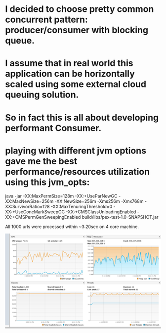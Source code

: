 # I decided to choose pretty common concurrent pattern: producer/consumer with blocking queue.
# I assume that in real world this application can be horizontally scaled using some external cloud queuing solution.
# So in fact this is all about developing performant Consumer.

# playing with different jvm options gave me the best performance/resources utilization using this jvm_opts:
java -jar -XX:MaxPermSize=128m -XX:+UseParNewGC -XX:MaxNewSize=256m -XX:NewSize=256m -Xms256m -Xmx768m 
-XX:SurvivorRatio=128 -XX:MaxTenuringThreshold=0 -XX:+UseConcMarkSweepGC -XX:+CMSClassUnloadingEnabled 
-XX:+CMSPermGenSweepingEnabled build/libs/pex-test-1.0-SNAPSHOT.jar

All 1000 urls were processed within ~3:20sec on 4 core machine.

![jvisualvm resources utilization](res_utilization.png)
